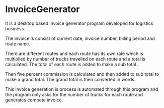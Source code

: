 # InvoiceGenerator
It is a desktop based invoice generator program developed for logistics business. 

The invoice is consist of current date, invoice number, billing period and route name.

There are different routes and each route has its own rate which is multiplied by number of trucks travelled on each route and a total is calculated. The total of each route is added to make a sub total .

Then five percent commission is calculated and then added to sub total to make a grand total. The grand total is then converted in words.

This invoice generation is process is automated through this program and the program only asks for the number of trucks for each route and generates compete invoice.
